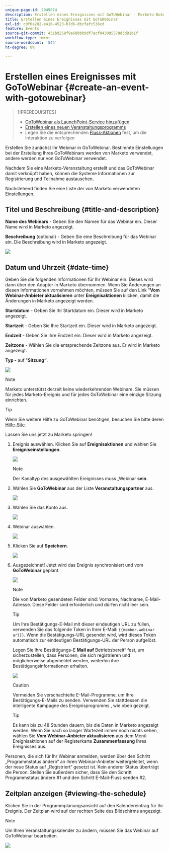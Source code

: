 ```yaml
---
unique-page-id: 2949874
description: Erstellen eines Ereignisses mit GoToWebinar - Marketo-Dokumentation
title: Erstellen eines Ereignisses mit GoToWebinar
exl-id: c0f0a202-e416-4523-b7d6-dbcfafc536cd
feature: Events
source-git-commit: 431bd258f9a68bbb9df7acf043085578d3d91b1f
workflow-type: tm+mt
source-wordcount: '544'
ht-degree: 0%

---
```


# Erstellen eines Ereignisses mit GoToWebinar {#create-an-event-with-gotowebinar}

>[!PREREQUISITES]
>
>* [GoToWebinar als LaunchPoint-Service hinzufügen](/help/marketo/product-docs/administration/additional-integrations/add-gotowebinar-as-a-launchpoint-service.md)
>* [Erstellen eines neuen Veranstaltungsprogramms](/help/marketo/product-docs/demand-generation/events/understanding-events/create-a-new-event-program.md)
>* Legen Sie die entsprechenden [Fluss-Aktionen](/help/marketo/product-docs/core-marketo-concepts/smart-campaigns/flow-actions/add-a-flow-step-to-a-smart-campaign.md) fest, um die Interaktion zu verfolgen

Erstellen Sie zunächst Ihr Webinar in GoToWebinar. Bestimmte Einstellungen bei der Erstellung Ihres GoToWebinars werden von Marketo verwendet, andere werden nur von GoToWebinar verwendet.

Nachdem Sie eine Marketo-Veranstaltung erstellt und das GoToWebinar damit verknüpft haben, können die Systeme Informationen zur Registrierung und Teilnahme austauschen.

Nachstehend finden Sie eine Liste der von Marketo verwendeten Einstellungen.

## Titel und Beschreibung {#title-and-description}

**Name des Webinars** - Geben Sie den Namen für das Webinar ein. Dieser Name wird in Marketo angezeigt.

**Beschreibung** (optional) - Geben Sie eine Beschreibung für das Webinar ein. Die Beschreibung wird in Marketo angezeigt.

![](assets/image2015-5-28-15-3a1-3a36.png)

## Datum und Uhrzeit {#date-time}

Geben Sie die folgenden Informationen für Ihr Webinar ein. Dieses wird dann über den Adapter in Marketo übernommen. Wenn Sie Änderungen an diesen Informationen vornehmen möchten, müssen Sie auf den Link &quot;**Vom Webinar-Anbieter aktualisieren** unter **Ereignisaktionen** klicken, damit die Änderungen in Marketo angezeigt werden.

**Startdatum** - Geben Sie Ihr Startdatum ein. Dieser wird in Marketo angezeigt.

**Startzeit** - Geben Sie Ihre Startzeit ein. Dieser wird in Marketo angezeigt.

**Endzeit** - Geben Sie Ihre Endzeit ein. Dieser wird in Marketo angezeigt.

**Zeitzone** - Wählen Sie die entsprechende Zeitzone aus. Er wird in Marketo angezeigt.

**Typ -** auf &quot;**Sitzung“**.

![](assets/image2015-5-28-15-3a7-3a1.png)

>[!NOTE]
>
>Marketo unterstützt derzeit keine wiederkehrenden Webinare. Sie müssen für jedes Marketo-Ereignis und für jedes GoToWebinar eine einzige Sitzung einrichten.

>[!TIP]
>
>Wenn Sie weitere Hilfe zu GoToWebinar benötigen, besuchen Sie bitte deren [Hilfe-Site](https://support.logmeininc.com/gotowebinar).

Lassen Sie uns jetzt zu Marketo springen!

1. Ereignis auswählen. Klicken Sie auf **Ereignisaktionen** und wählen Sie **Ereigniseinstellungen**.

   ![](assets/image2015-5-14-14-3a53-3a10.png)

   >[!NOTE]
   >
   >Der Kanaltyp des ausgewählten Ereignisses muss „Webinar **sein**.

1. Wählen Sie **GoToWebinar** aus der Liste **Veranstaltungspartner** aus.

   ![](assets/image2015-5-14-14-3a55-3a20.png)

1. Wählen Sie das Konto aus.

   ![](assets/rtaimage-2.png)

1. Webinar auswählen.

   ![](assets/image2015-5-14-14-3a57-3a31.png)

1. Klicken Sie auf **Speichern**.

   ![](assets/image2015-5-14-14-3a58-3a54.png)

1. Ausgezeichnet! Jetzt wird das Ereignis synchronisiert und vom **GoToWebinar** geplant.

   ![](assets/image2015-5-14-15-3a0-3a47.png)

   >[!NOTE]
   >
   >Die von Marketo gesendeten Felder sind: Vorname, Nachname, E-Mail-Adresse. Diese Felder sind erforderlich und dürfen nicht leer sein.

   >[!TIP]
   >
   >Um Ihre Bestätigungs-E-Mail mit dieser eindeutigen URL zu füllen, verwenden Sie das folgende Token in Ihrer E-Mail: `{{member.webinar url}}`. Wenn die Bestätigungs-URL gesendet wird, wird dieses Token automatisch zur eindeutigen Bestätigungs-URL der Person aufgelöst.
   >
   >Legen Sie Ihre Bestätigungs-E **Mail auf** Betriebsbereit“ fest, um sicherzustellen, dass Personen, die sich registrieren und möglicherweise abgemeldet werden, weiterhin ihre Bestätigungsinformationen erhalten.

   ![](assets/goto-webinar.png)

   >[!CAUTION]
   >
   >Vermeiden Sie verschachtelte E-Mail-Programme, um Ihre Bestätigungs-E-Mails zu senden. Verwenden Sie stattdessen die intelligente Kampagne des Ereignisprogramms , wie oben gezeigt.

   >[!TIP]
   >
   >Es kann bis zu 48 Stunden dauern, bis die Daten in Marketo angezeigt werden. Wenn Sie nach so langer Wartezeit immer noch nichts sehen, wählen Sie **Vom Webinar-Anbieter aktualisieren** aus dem Menü Ereignisaktionen auf der Registerkarte **Zusammenfassung** Ihres Ereignisses aus.

Personen, die sich für Ihr Webinar anmelden, werden über den Schritt „Programmstatus ändern“ an Ihren Webinar-Anbieter weitergeleitet, wenn der neue Status auf „Registriert“ gesetzt ist. Kein anderer Status überträgt die Person. Stellen Sie außerdem sicher, dass Sie den Schritt Programmstatus ändern #1 und den Schritt E-Mail-Fluss senden #2.

## Zeitplan anzeigen  {#viewing-the-schedule}

Klicken Sie in der Programmplanungsansicht auf den Kalendereintrag für Ihr Ereignis. Der Zeitplan wird auf der rechten Seite des Bildschirms angezeigt.

>[!NOTE]
>
>Um Ihren Veranstaltungskalender zu ändern, müssen Sie das Webinar auf GoToWebinar bearbeiten.

![](assets/image2015-5-14-15-3a3-3a13.png)
